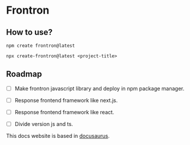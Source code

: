 # Frontron

## How to use?

```
npm create frontron@latest
```

```
npx create-frontron@latest <project-title>
```
## Roadmap

- [ ] Make frontron javascript library and deploy in npm package manager.
- [ ] Response frontend framework like next.js.
- [ ] Response frontend framework like react.
- [ ] Divide version js and ts.


This docs website is based in [docusaurus](https://docusaurus.io/ko/).
